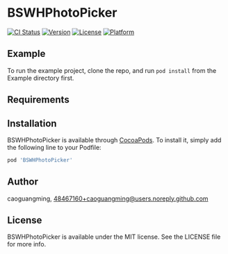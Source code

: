 # BSWHPhotoPicker

[![CI Status](https://img.shields.io/travis/caoguangming/BSWHPhotoPicker.svg?style=flat)](https://travis-ci.org/caoguangming/BSWHPhotoPicker)
[![Version](https://img.shields.io/cocoapods/v/BSWHPhotoPicker.svg?style=flat)](https://cocoapods.org/pods/BSWHPhotoPicker)
[![License](https://img.shields.io/cocoapods/l/BSWHPhotoPicker.svg?style=flat)](https://cocoapods.org/pods/BSWHPhotoPicker)
[![Platform](https://img.shields.io/cocoapods/p/BSWHPhotoPicker.svg?style=flat)](https://cocoapods.org/pods/BSWHPhotoPicker)

## Example

To run the example project, clone the repo, and run `pod install` from the Example directory first.

## Requirements

## Installation

BSWHPhotoPicker is available through [CocoaPods](https://cocoapods.org). To install
it, simply add the following line to your Podfile:

```ruby
pod 'BSWHPhotoPicker'
```

## Author

caoguangming, 48467160+caoguangming@users.noreply.github.com

## License

BSWHPhotoPicker is available under the MIT license. See the LICENSE file for more info.
